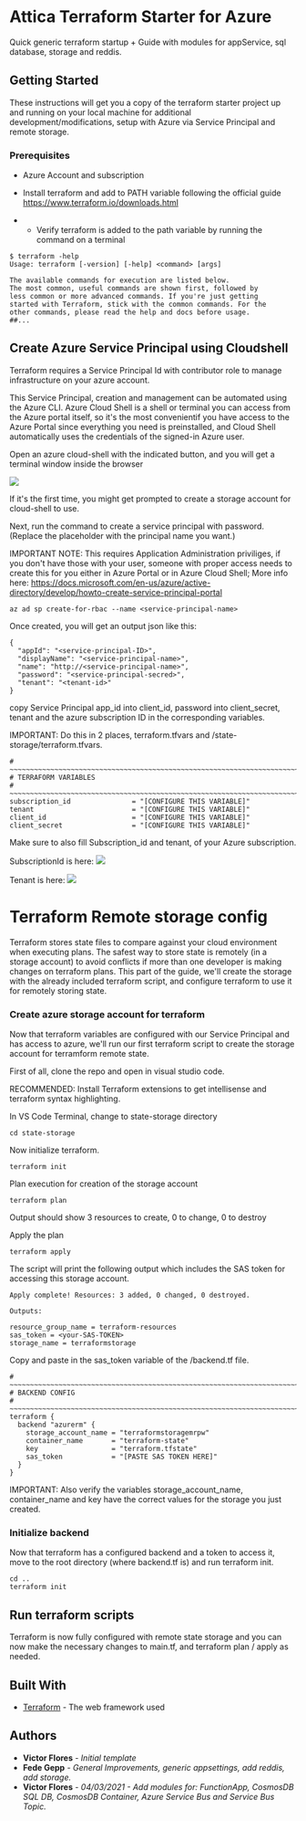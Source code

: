 # Attica Terraform Starter for Azure

Quick generic terraform startup + Guide with modules for appService, sql database, storage and reddis.

## Getting Started

These instructions will get you a copy of the terraform starter project up and running on your local machine for additional development/modifications, setup with Azure via Service Principal and remote storage.

### Prerequisites

- Azure Account and subscription

- Install terraform and add to PATH variable following the official guide https://www.terraform.io/downloads.html

- - Verify terraform is added to the path variable by running the command on a terminal

```
$ terraform -help
Usage: terraform [-version] [-help] <command> [args]

The available commands for execution are listed below.
The most common, useful commands are shown first, followed by
less common or more advanced commands. If you're just getting
started with Terraform, stick with the common commands. For the
other commands, please read the help and docs before usage.
##...
```

## Create Azure Service Principal using Cloudshell

Terraform requires a Service Principal Id with contributor role to manage infrastructure on your azure account.

This Service Principal, creation and management can be automated using the Azure CLI. Azure Cloud Shell is a shell or terminal you can access from the Azure portal itself, so it's the most convenientif you have access to the Azure Portal since everything you need is preinstalled, and Cloud Shell automatically uses the credentials of the signed-in Azure user.

Open an azure cloud-shell with the indicated button, and you will get a terminal window inside the browser

<img src="https://mountainss.files.wordpress.com/2017/11/azure-cloud-shell-bash-1.png">

If it's the first time, you might get prompted to create a storage account for cloud-shell to use.

Next, run the command to create a service principal with password. (Replace the placeholder with the principal name you want.)

IMPORTANT NOTE: This requires Application Administration priviliges, if you don't have those with your user, someone with proper access needs to create this for you either in Azure Portal or in Azure Cloud Shell; More info here: https://docs.microsoft.com/en-us/azure/active-directory/develop/howto-create-service-principal-portal

```
az ad sp create-for-rbac --name <service-principal-name>
```

Once created, you will get an output json like this:

```
{
  "appId": "<service-principal-ID>",
  "displayName": "<service-principal-name>",
  "name": "http://<service-principal-name>",
  "password": "<service-principal-secred>",
  "tenant": "<tenant-id>"
}
```

copy Service Principal app_id into client_id, password into client_secret, tenant and the azure subscription ID in the corresponding variables.

IMPORTANT: Do this in 2 places, terraform.tfvars and /state-storage/terraform.tfvars. 

```
# ~~~~~~~~~~~~~~~~~~~~~~~~~~~~~~~~~~~~~~~~~~~~~~~~~~~~~~~~~~~~~~~~~~~~~~~~~~~~~~~~~~~~~~~~~~~~~~~~~~~~~~~~~~~~~~~~~~~~~
# TERRAFORM VARIABLES
# ~~~~~~~~~~~~~~~~~~~~~~~~~~~~~~~~~~~~~~~~~~~~~~~~~~~~~~~~~~~~~~~~~~~~~~~~~~~~~~~~~~~~~~~~~~~~~~~~~~~~~~~~~~~~~~~~~~~~~
subscription_id               = "[CONFIGURE THIS VARIABLE]"
tenant                        = "[CONFIGURE THIS VARIABLE]"
client_id                     = "[CONFIGURE THIS VARIABLE]"
client_secret                 = "[CONFIGURE THIS VARIABLE]"
```

Make sure to also fill Subscription_id and tenant, of your Azure subscription.

SubscriptionId is here:
<img src="https://docs.bitnami.com/images/img/platforms/azure/subscription-id-1.png">

Tenant is here:
<img src="https://livelibrary.osisoft.com/LiveLibrary/media/en/bi-v4/GUID-3D88C7C7-A8AF-426A-8BDF-3D893A757D20-low.png">


# Terraform Remote storage config

Terraform stores state files to compare against your cloud environment when executing plans. The safest way to store state is remotely (in a storage account) to avoid conflicts if more than one developer is making changes on terraform plans. This part of the guide, we'll create the storage with the already included terraform script, and configure terraform to use it for remotely storing state. 

### Create azure storage account for terraform

Now that terraform variables are configured with our Service Principal and has access to azure, we'll run our first terraform script to create the storage account for terramform remote state.

First of all, clone the repo and open in visual studio code.

RECOMMENDED: Install Terraform extensions to get intellisense and terraform syntax highlighting.

In VS Code Terminal, change to state-storage directory

```
cd state-storage
```

Now initialize terraform.

```
terraform init
```

Plan execution for creation of the storage account

```
terraform plan
```

Output should show 3 resources to create, 0 to change, 0 to destroy

Apply the plan

```
terraform apply
```

The script will print the following output which includes the SAS token for accessing this storage account. 

```
Apply complete! Resources: 3 added, 0 changed, 0 destroyed.

Outputs:

resource_group_name = terraform-resources
sas_token = <your-SAS-TOKEN>
storage_name = terraformstorage
```


Copy and paste in the sas_token variable of the /backend.tf file.

```
# ~~~~~~~~~~~~~~~~~~~~~~~~~~~~~~~~~~~~~~~~~~~~~~~~~~~~~~~~~~~~~~~~~~~~~~~~~~~~~~~~~~~~~~~~~~~~~~~~~~~~~~~~~~~~~~~~~~~~~
# BACKEND CONFIG
# ~~~~~~~~~~~~~~~~~~~~~~~~~~~~~~~~~~~~~~~~~~~~~~~~~~~~~~~~~~~~~~~~~~~~~~~~~~~~~~~~~~~~~~~~~~~~~~~~~~~~~~~~~~~~~~~~~~~~~
terraform {
  backend "azurerm" {
    storage_account_name = "terraformstoragemrpw"
    container_name       = "terraform-state"
    key                  = "terraform.tfstate"
    sas_token            = "[PASTE SAS TOKEN HERE]"
  }
}
```

IMPORTANT: Also verify the variables storage_account_name, 
    container_name and key have the correct values for the storage you just created.

### Initialize backend

Now that terraform has a configured backend and a token to access it, move to the root directory (where backend.tf is) and run terraform init.

```
cd ..
terraform init
```

## Run terraform scripts

Terraform is now fully configured with remote state storage and you can now make the necessary changes to main.tf, and terraform plan / apply as needed.


## Built With

* [Terraform](www.terraform.io) - The web framework used


## Authors

* **Victor Flores** - *Initial template*
* **Fede Gepp** - *General Improvements, generic appsettings, add reddis, add storage.*
* **Victor Flores** - *04/03/2021 - Add modules for: FunctionApp, CosmosDB SQL DB, CosmosDB Container, Azure Service Bus and Service Bus Topic.*
